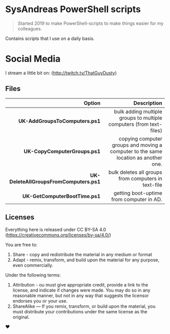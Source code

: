 # SysAndreas PowerShell scripts
> Started 2019 to make PowerShell-scripts to make things easier for my colleagues.

Contains scripts that I use on a daily basis.

# Social Media
I stream a little bit on: (<http://twitch.tv/ThatGuyDusty>)

## Files

| Option | Description |
| ------:| -----------:|
| **UK-AddGroupsToComputers.ps1**   | bulk adding multiple groups to multiple computers (from text-files) |
| **UK-CopyComputerGroups.ps1** | copying computer groups and moving a computer to the same location as another one. |
| **UK-DeleteAllGroupsFromComputers.ps1** | bulk deletes all groups from computers in text-file |
| **UK-GetComputerBootTime.ps1** | getting boot-uptime from computer in AD. |


## Licenses

Everything here is released under CC BY-SA 4.0 (<https://creativecommons.org/licenses/by-sa/4.0/>)

You are free to:
1. Share - copy and redistribute the material in any medium or format
2. Adapt - remix, transform, and build upon the material for any purpose, even commercially.

Under the following terms:
1. Attribution - ou must give appropriate credit, provide a link to the license, and indicate if changes were made. You may do so in any reasonable manner, but not in any way that suggests the licensor endorses you or your use.
2. ShareAlike — If you remix, transform, or build upon the material, you must distribute your contributions under the same license as the original.

♥
